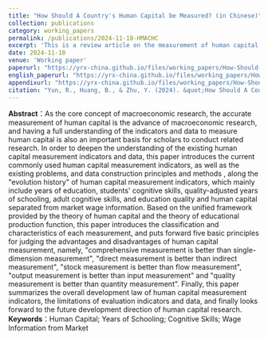 ```yaml
---
title: "How Should A Country's Human Capital be Measured? (in Chinese)"
collection: publications
category: working_papers
permalink: /publications/2024-11-18-HMACHC
excerpt: 'This is a review article on the measurement of human capital.'
date: 2024-11-18
venue: 'Working paper'
paperurl: "https://yrx-china.github.io/files/working_papers/How-Should-A-Country's-Human-Capital-be-Measured (version_2025-02-25).pdf"
english_paperurl: "https://yrx-china.github.io/files/working_papers/How-Should-A-Country's-Human-Capital-be-Measured (English version_2025-02-25).pdf"
appendixurl: "https://yrx-china.github.io/files/working_papers/How-Should-A-Country's-Human-Capital-be-Measured-Appendix (version_2025-02-25).pdf"
citation: "Yun, R., Huang, B., & Zhu, Y. (2024). &quot;How Should A Country's Human Capital be Measured? From Years of Schooling to Cognitive Skills and Wage Information from Market.&quot; <i>Working paper</i>."
---
```


**Abstract**：As the core concept of macroeconomic research, the accurate measurement of human capital is the advance of macroeconomic research, and having a full understanding of the indicators and data to measure human capital is also an important basis for scholars to conduct related research. In order to deepen the understanding of the existing human capital measurement indicators and data, this paper introduces the current commonly used human capital measurement indicators, as well as the existing problems, and data construction principles and methods , along the "evolution history" of human capital measurement indicators, which mainly include years of education, students' cognitive skills, quality-adjusted years of schooling, adult cognitive skills, and education quality and human capital separated from market wage information. Based on the unified framework provided by the theory of human capital and the theory of educational production function, this paper introduces the classification and characteristics of each measurement, and puts forward five basic principles for judging the advantages and disadvantages of human capital measurement, namely, "comprehensive measurement is better than single- dimension measurement", "direct measurement is better than indirect measurement", "stock measurement is better than flow measurement", "output measurement is better than input measurement" and "quality measurement is better than quantity measurement". Finally, this paper summarizes the overall development law of human capital measurement indicators, the limitations of evaluation indicators and data, and finally looks forward to the future development direction of human capital research.<br>
**Keywords**：Human Capital; Years of Schooling; Cognitive Skills; Wage Information from Market 